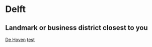 # Delft
## Landmark or business district closest to you
[De Hoven](dehoven.html)
[test](index.html)
